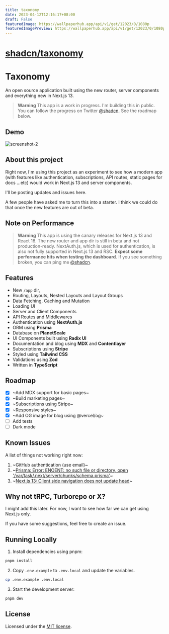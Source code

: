 ```yaml
---
title: taxonomy
date: 2023-04-12T12:16:17+08:00
draft: False
featuredImage: https://wallpaperhub.app/api/v1/get/12023/0/1080p
featuredImagePreview: https://wallpaperhub.app/api/v1/get/12023/0/1080p
---
```


# [shadcn/taxonomy](https://github.com/shadcn/taxonomy)

# Taxonomy

An open source application built using the new router, server components and everything new in Next.js 13.

> **Warning**
> This app is a work in progress. I'm building this in public. You can follow the progress on Twitter [@shadcn](https://twitter.com/shadcn).
> See the roadmap below.

## Demo

![screenshot-2](https://user-images.githubusercontent.com/124599/198038921-2b16b18b-cb4d-44b1-bd1d-6419d4a8d92c.png)

## About this project

Right now, I'm using this project as an experiment to see how a modern app (with features like authentication, subscriptions, API routes, static pages for docs ...etc) would work in Next.js 13 and server components.

I'll be posting updates and issues here.

A few people have asked me to turn this into a starter. I think we could do that once the new features are out of beta.

## Note on Performance

> **Warning**
> This app is using the canary releases for Next.js 13 and React 18. The new router and app dir is still in beta and not production-ready.
> NextAuth.js, which is used for authentication, is also not fully supported in Next.js 13 and RSC.
> **Expect some performance hits when testing the dashboard**.
> If you see something broken, you can ping me [@shadcn](https://twitter.com/shadcn).

## Features

- New `/app` dir,
- Routing, Layouts, Nested Layouts and Layout Groups
- Data Fetching, Caching and Mutation
- Loading UI
- Server and Client Components
- API Routes and Middlewares
- Authentication using **NextAuth.js**
- ORM using **Prisma**
- Database on **PlanetScale**
- UI Components built using **Radix UI**
- Documentation and blog using **MDX** and **Contentlayer**
- Subscriptions using **Stripe**
- Styled using **Tailwind CSS**
- Validations using **Zod**
- Written in **TypeScript**

## Roadmap

- [x] ~Add MDX support for basic pages~
- [x] ~Build marketing pages~
- [x] ~Subscriptions using Stripe~
- [x] ~Responsive styles~
- [x] ~Add OG image for blog using @vercel/og~
- [ ] Add tests
- [ ] Dark mode

## Known Issues

A list of things not working right now:

1. ~GitHub authentication (use email)~
2. ~[Prisma: Error: ENOENT: no such file or directory, open '/var/task/.next/server/chunks/schema.prisma'](https://github.com/prisma/prisma/issues/16117)~
3. ~[Next.js 13: Client side navigation does not update head](https://github.com/vercel/next.js/issues/42414)~

## Why not tRPC, Turborepo or X?

I might add this later. For now, I want to see how far we can get using Next.js only.

If you have some suggestions, feel free to create an issue.

## Running Locally

1. Install dependencies using pnpm:

```sh
pnpm install
```

2. Copy `.env.example` to `.env.local` and update the variables.

```sh
cp .env.example .env.local
```

3. Start the development server:

```sh
pnpm dev
```

## License

Licensed under the [MIT license](https://github.com/shadcn/taxonomy/blob/main/LICENSE.md).
